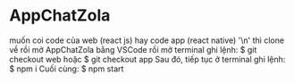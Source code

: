 # AppChatZola
muốn coi code của web (react js) hay code app (react native) '\n'
thì clone về rồi mở AppChatZola bằng VSCode rồi mở terminal ghi lệnh:
$ git checkout web
hoặc
$ git checkout app
Sau đó, tiếp tục ở terminal ghi lệnh: 
$ npm i
Cuối cùng: $ npm start

